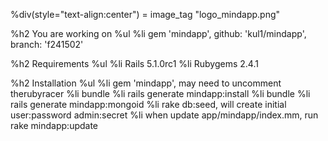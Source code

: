 %div(style="text-align:center")
  = image_tag "logo_mindapp.png"
  
%h2 You are working on 
%ul
  %li gem 'mindapp', github: 'kul1/mindapp', branch: 'f241502'

%h2 Requirements
%ul
  %li Rails 5.1.0rc1
  %li Rubygems 2.4.1

%h2 Installation
%ul
  %li gem 'mindapp', may need to uncomment therubyracer
  %li bundle
  %li rails generate mindapp:install
  %li bundle
  %li rails generate mindapp:mongoid
  %li rake db:seed, will create initial user:password admin:secret
  %li when update app/mindapp/index.mm, run rake mindapp:update